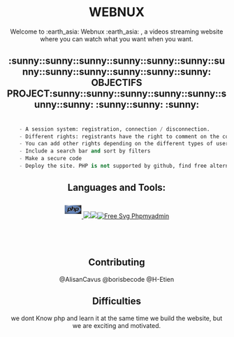  
# <h1 align="center">WEBNUX</h1>

<p align="center"> Welcome to :earth_asia: Webnux :earth_asia: , a videos streaming website where you can watch what you want when you want.</p>
 

<h2 align="center">  :sunny::sunny::sunny::sunny::sunny::sunny::sunny::sunny::sunny::sunny::sunny::sunny: OBJECTIFS PROJECT:sunny::sunny::sunny::sunny::sunny::sunny::sunny: :sunny::sunny: :sunny: </h2>

```python

    - A session system: registration, connection / disconnection.
    - Different rights: registrants have the right to comment on the content. 
    - You can add other rights depending on the different types of users.
    - Include a search bar and sort by filters
    - Make a secure code
    - Deploy the site. PHP is not supported by github, find free alternatives.

``` 
<h2 align="center">Languages and Tools:</h2>
<p align="center"> <img src="https://raw.githubusercontent.com/devicons/devicon/master/icons/php/php-original.svg" alt="php" width="40" height="40"/><a href="https://www.w3.org/html/" target="_blank"> <a href="https://www.php.net" target="_blank"> <img src="https://img.icons8.com/fluency/48/000000/mysql-logo.png"/><img src="https://img.icons8.com/color/48/000000/docker.png"/><a href="https://www.freeiconspng.com/img/5575" title="Image from freeiconspng.com"><img src="https://www.freeiconspng.com/uploads/phpmyadmin-icon-0.jpg" width="70" alt="Free Svg Phpmyadmin" /></a> </p>
    
#


<p align="center"><img align="center" src="https://external-content.duckduckgo.com/iu/?u=https%3A%2F%2Ftse3.mm.bing.net%2Fth%3Fid%3DOIP.HhdgiY4NOUi5-G3bYzuLQQHaD5%26pid%3DApi&f=1" alt="" height="400px" > </p>
    


## <h2 align="center">Contributing</h2>
<p align="center"> @AlisanCavus @borisbecode @H-Etien </p>


## <h2 align="center">Difficulties</h2>
<p align="center">we dont Know php and learn it at the same time we build the website, but we are exciting and motivated. </p>






